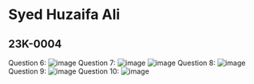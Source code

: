 # Syed Huzaifa Ali
## 23K-0004

Question 6: ![image](https://github.com/syedhuzaifa2005/PfFall23/assets/142867893/eaa20c8b-d274-4885-a50e-45e9458c3f10)
Question 7: ![image](https://github.com/syedhuzaifa2005/PfFall23/assets/142867893/77a4ea29-4ad4-4f12-8244-8be71ce6a6c8)
            ![image](https://github.com/syedhuzaifa2005/PfFall23/assets/142867893/4677235e-2840-4f06-afde-e61cdce97bfc)
Question 8: ![image](https://github.com/syedhuzaifa2005/PfFall23/assets/142867893/3a93d92d-8ba3-4f98-ae50-15e5e3fe953a)
Question 9: ![image](https://github.com/syedhuzaifa2005/PfFall23/assets/142867893/6df213e6-2e5c-4761-ad4a-814b131b790e)
Question 10: ![image](https://github.com/syedhuzaifa2005/PfFall23/assets/142867893/48b14997-1898-4635-8bd4-512d769b6850)
